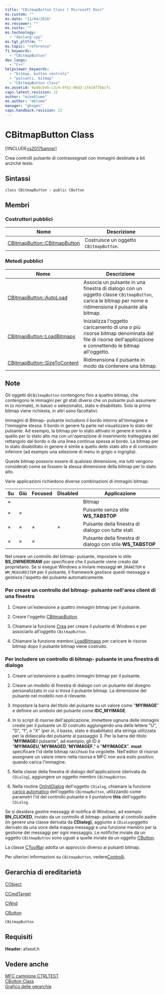 ```yaml
---
title: "CBitmapButton Class | Microsoft Docs"
ms.custom: ""
ms.date: "11/04/2016"
ms.reviewer: ""
ms.suite: ""
ms.technology: 
  - "devlang-cpp"
ms.tgt_pltfrm: ""
ms.topic: "reference"
f1_keywords: 
  - "CBitmapButton"
dev_langs: 
  - "C++"
helpviewer_keywords: 
  - "bitmap, button controls"
  - "pulsanti, bitmap"
  - "CBitmapButton class"
ms.assetid: 9ad6cb45-c3c4-4fb1-96d3-1fe3df7bbcfc
caps.latest.revision: 22
author: "mikeblome"
ms.author: "mblome"
manager: "ghogen"
caps.handback.revision: 23
---
```

# CBitmapButton Class
[!INCLUDE[vs2017banner](../../assembler/inline/includes/vs2017banner.md)]

Crea controlli pulsante di contrassegnati con immagini destinate a bit anziché testo.  
  
## Sintassi  
  
```  
class CBitmapButton : public CButton  
```  
  
## Membri  
  
### Costruttori pubblici  
  
|Nome|Descrizione|  
|----------|-----------------|  
|[CBitmapButton::CBitmapButton](../Topic/CBitmapButton::CBitmapButton.md)|Costruisce un oggetto `CBitmapButton`.|  
  
### Metodi pubblici  
  
|Nome|Descrizione|  
|----------|-----------------|  
|[CBitmapButton::AutoLoad](../Topic/CBitmapButton::AutoLoad.md)|Associa un pulsante in una finestra di dialogo con un oggetto classe `CBitmapButton`, carica le bitmap per nome e ridimensiona il pulsante alla bitmap.|  
|[CBitmapButton::LoadBitmaps](../Topic/CBitmapButton::LoadBitmaps.md)|Inizializza l'oggetto caricamento di una o più risorse bitmap denominata dal file di risorse dell'applicazione e connettendo le bitmap all'oggetto.|  
|[CBitmapButton::SizeToContent](../Topic/CBitmapButton::SizeToContent.md)|Ridimensiona il pulsante in modo da contenere una bitmap.|  
  
## Note  
 Gli oggetti di`CBitmapButton` contengono fino a quattro bitmap, che contengono le immagini per gli stati diversi che un pulsante può assumere: in \(o normale\), in basso o selezionato\), stato e disabilitato.  Solo la prima bitmap viene richiesta, in altri sono facoltativi.  
  
 Immagini di Bitmap\- pulsante includono il bordo intorno all'immagine e l'immagine stessa.  Il bordo in genere fa parte nel visualizzare lo stato del pulsante.  Ad esempio, la bitmap per lo stato attivato in genere è simile a quello per lo stato alto ma con un'operazione di inserimento tratteggiata del rettangolo dal bordo o da una linea continua spessa al bordo.  La bitmap per lo stato disabilitato in genere è simile a quello dello stato alto e di contrasto inferiore \(ad esempio una selezione di menu in grigio o ingrigita\).  
  
 Queste bitmap possono essere di qualsiasi dimensione, ma tutti vengono considerati come se fossero la stessa dimensione della bitmap per lo stato alto.  
  
 Varie applicazioni richiedono diverse combinazioni di immagini bitmap:  
  
|Su|Giù|Focused|Disabled|Applicazione|  
|--------|---------|-------------|--------------|------------------|  
|×||||Bitmap|  
|×|×|||Pulsante senza stile **WS\_TABSTOP**|  
|×|×|×|×|Pulsante della finestra di dialogo con tutte stati|  
|×|×|×||Pulsante della finestra di dialogo con stile **WS\_TABSTOP**|  
  
 Nel creare un controllo del bitmap\- pulsante, impostare lo stile **BS\_OWNERDRAW** per specificare che il pulsante viene creato dal proprietario.  Se si esegue Windows a inviare messaggi `WM_DRAWITEM` e `WM_MEASUREITEM` per il pulsante, il framework gestisce questi messaggi e gestisce l'aspetto del pulsante automaticamente.  
  
### Per creare un controllo del bitmap\- pulsante nell'area client di una finestra  
  
1.  Creare un'estensione a quattro immagini bitmap per il pulsante.  
  
2.  Creare l'oggetto [CBitmapButton](../Topic/CBitmapButton::CBitmapButton.md).  
  
3.  Chiamare la funzione [Crea](../Topic/CButton::Create.md) per creare il pulsante di Windows e per associarlo all'oggetto `CBitmapButton`.  
  
4.  Chiamare la funzione membro [LoadBitmaps](../Topic/CBitmapButton::LoadBitmaps.md) per caricare le risorse bitmap dopo il pulsante bitmap viene costruito.  
  
### Per includere un controllo di bitmap\- pulsante in una finestra di dialogo  
  
1.  Creare un'estensione a quattro immagini bitmap per il pulsante.  
  
2.  Creare un modello di finestra di dialogo con un pulsante del disegno personalizzato in cui si trova il pulsante bitmap.  La dimensione del pulsante nel modello non è rilevante.  
  
3.  Impostare la barra del titolo del pulsante su un valore come "**MYIMAGE**" e definire un simbolo del pulsante come **IDC\_MYIMAGE**.  
  
4.  In lo script di risorse dell'applicazione, immettere ognuna delle immagini create per il pulsante un ID costruito aggiungendo una delle lettere "U", "D", "f", o "X" \(per in, il basso, stato e disabilitato\) alla stringa utilizzata per la didascalia del pulsante al passaggio 3.  Per la barra del titolo "**MYIMAGE**il pulsante", ad esempio, gli ID è "**MYIMAGEU**,"**MYIMAGED**,"**MYIMAGEF**," e "**MYIMAGEX**". **must** specificare l'id delle bitmap racchiusi tra virgolette.  Nell'editor di risorse assegnare un valore intero nella risorsa e MFC non avrà esito positivo quando carica l'immagine.  
  
5.  Nella classe della finestra di dialogo dell'applicazione \(derivata da `CDialog`\), aggiungere un oggetto membro `CBitmapButton`.  
  
6.  Nella routine [OnInitDialog](../Topic/CDialog::OnInitDialog.md) dell'oggetto `CDialog`, chiamare la funzione [carico automatico](../Topic/CBitmapButton::AutoLoad.md) dell'oggetto `CBitmapButton`, utilizzando come parametri l'id del controllo pulsante e il puntatore **this** dell'oggetto `CDialog`.  
  
 Se si desidera gestire messaggi di notifica di Windows, ad esempio **BN\_CLICKED**, inviato da un controllo di bitmap\- pulsante al controllo padre \(in genere una classe derivata da **CDialog\)**, aggiunto a `CDialog`oggetto derivato da una voce della mappa messaggi e una funzione membro per la gestione dei messaggi per ogni messaggio.  Le notifiche inviate da un oggetto `CBitmapButton` sono uguali a quelle inviate da un oggetto [CButton](../../mfc/reference/cbutton-class.md).  
  
 La classe [CToolBar](../../mfc/reference/ctoolbar-class.md) adotta un approccio diverso ai pulsanti bitmap.  
  
 Per ulteriori informazioni su `CBitmapButton`, vedere[Controlli](../../mfc/controls-mfc.md).  
  
## Gerarchia di ereditarietà  
 [CObject](../../mfc/reference/cobject-class.md)  
  
 [CCmdTarget](../../mfc/reference/ccmdtarget-class.md)  
  
 [CWnd](../../mfc/reference/cwnd-class.md)  
  
 [CButton](../../mfc/reference/cbutton-class.md)  
  
 `CBitmapButton`  
  
## Requisiti  
 **Header:** afxext.h  
  
## Vedere anche  
 [MFC campione CTRLTEST](../../top/visual-cpp-samples.md)   
 [CButton Class](../../mfc/reference/cbutton-class.md)   
 [Grafico delle gerarchie](../../mfc/hierarchy-chart.md)